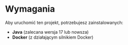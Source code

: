# Wymagania

Aby uruchomić ten projekt, potrzebujesz zainstalowanych:

- **Java** (zalecana wersja 17 lub nowsza)
- **Docker** (z działającym silnikiem Docker)
